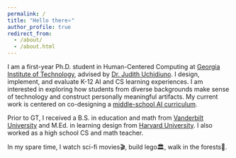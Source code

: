 ```yaml
---
permalink: /
title: "Hello there⭐️"
author_profile: true
redirect_from: 
  - /about/
  - /about.html
---
```


I am a first-year Ph.D. student in Human-Centered Computing at [Georgia Institute of Technology](https://www.cc.gatech.edu/degree-programs/phd-human-centered-computing), advised by [Dr. Judith Uchidiuno](https://judithu.com). I design, implement, and evaluate K-12 AI and CS learning experiences. I am interested in exploring how students from diverse backgrounds make sense of technology and construct personally meaningful artifacts. My current work is centered on co-designing a [middle-school AI curriculum](https://ai4ga.org). 

Prior to GT, I received a B.S. in education and math from [Vanderbilt University](https://www.vanderbilt.edu) and M.Ed. in learning design from [Harvard University](https://www.gse.harvard.edu). I also worked as a high school CS and math teacher.

In my spare time, I watch sci-fi movies🎬, build lego🏛️, walk in the forests🌲.
